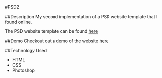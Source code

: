#PSD2

##Description
My second implementation of a PSD website template that I found online.

The PSD website template can be found [here](https://symu.co/freebies/category/austera-psd-template/)

##Demo
Checkout out a demo of the website [here](http://jrasay89.github.io/PSDImplementations/PSD2/)

##Technology Used

* HTML
* CSS
* Photoshop